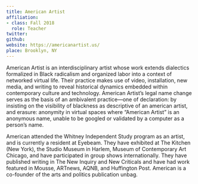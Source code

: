 ```yaml
---
title: American Artist
affiliation:
- class: Fall 2018
  role: Teacher
twitter: 
github:
website: https://americanartist.us/
place: Brooklyn, NY
---
```

American Artist is an interdisciplinary artist whose work extends dialectics formalized in Black radicalism and organized labor into a context of networked virtual life. Their practice makes use of video, installation, new media, and writing to reveal historical dynamics embedded within contemporary culture and technology. American Artist’s legal name change serves as the basis of an ambivalent practice—one of declaration: by insisting on the visibility of blackness as descriptive of an american artist, and erasure: anonymity in virtual spaces where “American Artist” is an anonymous name, unable to be googled or validated by a computer as a person’s name.

American attended the Whitney Independent Study program as an artist, and is currently a resident at Eyebeam. They have exhibited at The Kitchen (New York), the Studio Museum in Harlem, Museum of Contemporary Art Chicago, and have participated in group shows internationally. They have published writing in The New Inquiry and New Criticals and have had work featured in Mousse, ARTnews, AQNB, and Huffington Post. American is a co-founder of the arts and politics publication unbag.
